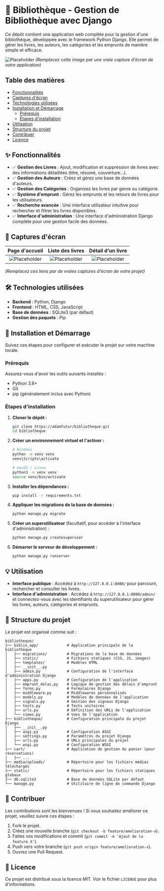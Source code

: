 # 📖 Bibliothèque - Gestion de Bibliothèque avec Django

Ce dépôt contient une application web complète pour la gestion d'une bibliothèque, développée avec le framework Python Django. Elle permet de gérer les livres, les auteurs, les catégories et les emprunts de manière simple et efficace.

![Placeholder](https://via.placeholder.com/800x400.png?text=Capture+d'écran+de+votre+application)
*(Remplacez cette image par une vraie capture d'écran de votre application)*

## Table des matières
- [Fonctionnalités](#-fonctionnalités)
- [Captures d'écran](#-captures-décran)
- [Technologies utilisées](#️-technologies-utilisées)
- [Installation et Démarrage](#-installation-et-démarrage)
  - [Prérequis](#prérequis)
  - [Étapes d'installation](#étapes-dinstallation)
- [Utilisation](#-utilisation)
- [Structure du projet](#-structure-du-projet)
- [Contribuer](#-contribuer)
- [Licence](#-licence)

## ✨ Fonctionnalités

-   ✅ **Gestion des Livres** : Ajout, modification et suppression de livres avec des informations détaillées (titre, résumé, couverture...).
-   ✅ **Gestion des Auteurs** : Créez et gérez une base de données d'auteurs.
-   ✅ **Gestion des Catégories** : Organisez les livres par genre ou catégorie.
-   ✅ **Système d'emprunt** : Gérez les emprunts et les retours de livres pour les utilisateurs.
-   ✅ **Recherche avancée** : Une interface utilisateur intuitive pour rechercher et filtrer les livres disponibles.
-   ✅ **Interface d'administration** : Une interface d'administration Django complète pour une gestion facile des données.

## 📸 Captures d'écran

| Page d'accueil | Liste des livres | Détail d'un livre |
| :---: | :---: | :---: |
| ![Placeholder](https://via.placeholder.com/300x200.png?text=Page+d'accueil) | ![Placeholder](https://via.placeholder.com/300x200.png?text=Liste+des+livres) | ![Placeholder](https://via.placeholder.com/300x200.png?text=Détail+d'un+livre) |

*(Remplacez ces liens par de vraies captures d'écran de votre projet)*

## 🛠️ Technologies utilisées

-   **Backend** : Python, Django
-   **Frontend** : HTML, CSS, JavaScript
-   **Base de données** : SQLite3 (par défaut)
-   **Gestion des paquets** : Pip

## 🚀 Installation et Démarrage

Suivez ces étapes pour configurer et exécuter le projet sur votre machine locale.

### Prérequis

Assurez-vous d'avoir les outils suivants installés :
-   Python 3.8+
-   Git
-   pip (généralement inclus avec Python)

### Étapes d'installation

1.  **Cloner le dépôt :**
    ```sh
    git clone https://adamfutur/bibliotheque.git
    cd bibliotheque
    ```

2.  **Créer un environnement virtuel et l'activer :**
    ```sh
    # Windows
    python -m venv venv
    venv\Scripts\activate

    # macOS / Linux
    python3 -m venv venv
    source venv/bin/activate
    ```

3.  **Installer les dépendances :**
    ```sh
    pip install -r requirements.txt
    ```

4.  **Appliquer les migrations de la base de données :**
    ```sh
    python manage.py migrate
    ```

5.  **Créer un superutilisateur** (facultatif, pour accéder à l'interface d'administration) :
    ```sh
    python manage.py createsuperuser
    ```

6.  **Démarrer le serveur de développement :**
    ```sh
    python manage.py runserver
    ```

## 💡 Utilisation

-   **Interface publique** : Accédez à `http://127.0.0.1:8000/` pour parcourir, rechercher et consulter les livres.
-   **Interface d'administration** : Accédez à `http://127.0.0.1:8000/admin/` et connectez-vous avec les identifiants du superutilisateur pour gérer les livres, auteurs, catégories et emprunts.

## 📁 Structure du projet

Le projet est organisé comme suit :

```
bibliotheque/
├── biblio_app/             # Application principale de la bibliothèque
│   ├── migrations/         # Migrations de la base de données
│   ├── static/             # Fichiers statiques (CSS, JS, images)
│   ├── templates/          # Modèles HTML
│   ├── __init__.py
│   ├── admin.py            # Configuration de l'interface d'administration Django
│   ├── apps.py             # Configuration de l'application
│   ├── emprunt_delai.py    # Logique de gestion des délais d'emprunt
│   ├── forms.py            # Formulaires Django
│   ├── middleware.py       # Middlewares personnalisés
│   ├── models.py           # Modèles de données de l'application
│   ├── signals.py          # Gestion des signaux Django
│   ├── tests.py            # Tests unitaires
│   ├── urls.py             # Définition des URLs de l'application
│   └── views.py            # Vues de l'application
├── bibliotheque/           # Configuration principale du projet Django
│   ├── __init__.py
│   ├── asgi.py             # Configuration ASGI
│   ├── settings.py         # Paramètres du projet Django
│   ├── urls.py             # URLs principales du projet
│   └── wsgi.py             # Configuration WSGI
├── cart/                   # Application de gestion du panier (pour réservations)
│   ├── ...
├── media/uploads/          # Répertoire pour les fichiers médias téléchargés
├── static/                 # Répertoire pour les fichiers statiques globaux
├── db.sqlite3              # Base de données SQLite par défaut
└── manage.py               # Utilitaire de ligne de commande Django
```

## 🤝 Contribuer

Les contributions sont les bienvenues ! Si vous souhaitez améliorer ce projet, veuillez suivre ces étapes :

1.  Fork le projet.
2.  Créez une nouvelle branche (`git checkout -b feature/amelioration-x`).
3.  Faites vos modifications et commit (`git commit -m 'Ajout de la feature X'`).
4.  Push vers votre branche (`git push origin feature/amelioration-x`).
5.  Ouvrez une Pull Request.

## 📜 Licence

Ce projet est distribué sous la licence MIT. Voir le fichier `LICENSE` pour plus d'informations.
```
